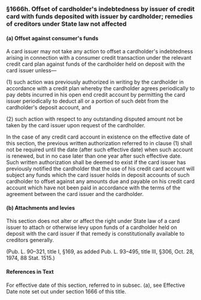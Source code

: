 ### §1666h. Offset of cardholder's indebtedness by issuer of credit card with funds deposited with issuer by cardholder; remedies of creditors under State law not affected ###

#### (a) Offset against consumer's funds ####

A card issuer may not take any action to offset a cardholder's indebtedness arising in connection with a consumer credit transaction under the relevant credit card plan against funds of the cardholder held on deposit with the card issuer unless—

(1) such action was previously authorized in writing by the cardholder in accordance with a credit plan whereby the cardholder agrees periodically to pay debts incurred in his open end credit account by permitting the card issuer periodically to deduct all or a portion of such debt from the cardholder's deposit account, and

(2) such action with respect to any outstanding disputed amount not be taken by the card issuer upon request of the cardholder.

In the case of any credit card account in existence on the effective date of this section, the previous written authorization referred to in clause (1) shall not be required until the date (after such effective date) when such account is renewed, but in no case later than one year after such effective date. Such written authorization shall be deemed to exist if the card issuer has previously notified the cardholder that the use of his credit card account will subject any funds which the card issuer holds in deposit accounts of such cardholder to offset against any amounts due and payable on his credit card account which have not been paid in accordance with the terms of the agreement between the card issuer and the cardholder.

#### (b) Attachments and levies ####

This section does not alter or affect the right under State law of a card issuer to attach or otherwise levy upon funds of a cardholder held on deposit with the card issuer if that remedy is constitutionally available to creditors generally.

(Pub. L. 90–321, title I, §169, as added Pub. L. 93–495, title III, §306, Oct. 28, 1974, 88 Stat. 1515.)

#### References in Text ####

For effective date of this section, referred to in subsec. (a), see Effective Date note set out under section 1666 of this title.